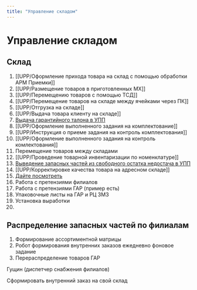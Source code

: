 ```yaml
---
title: "Управление складом"
---
```


# Управление складом

## Склад

1. [[UPP/Оформление прихода товара на склад с помощью обработки АРМ Приемки]]
2. [[UPP/Размещение товаров в приготовленных МХ]]
3. [[UPP/Перемещению товаров с помощью ТСД]]
4. [[UPP/Перемещение товаров на складе между ячейками через ПК]]
5. [[UPP/Отгрузка на складе]]
6. [[UPP/Выдача товара клиенту на складе]]
7. [Выдача гарантийного талона в УПП](UPP/Выдача%20гарантийного%20талона%20в%20УПП.md)
8. [[UPP/Оформление выполненного задания на комплектование]]
9. [[UPP/Инструкция о приеме задания на контроль комплектования]]
10. [[UPP/Оформление выполненного задания на контроль комлектования]]
11. Перемещение товаров между складами
12. [[UPP/Проведение товарной инвентаризации по номенклатуре]]
13. [Выведение запасных частей из свободного остатка недостача в УПП](UPP/Выведение%20запасных%20частей%20из%20свободного%20остатка%20недостача%20в%20УПП.md)
14. [[UPP/Корректировке качества товара на адресном складе]]
15. [Дайте посмотреть](UPP/Дайте%20посмотреть.md)
16. Работа с претензиями филиалов
17. Работа с претензиями ГАР (пример есть) 
18. Упаковочные листы на ГАР и РЦ ЗМЗ
19. Установка выработки
20. 


## Распределение запасных частей по филиалам
1. Формирование ассортиментной матрицы
2. Робот формирования внутренних заказов ежедневно фоновое задание
3. Перераспределение товаров ГАР

Гущин (диспетчер снабжения филиалов)

Сформировать внутренний заказ на свой склад



